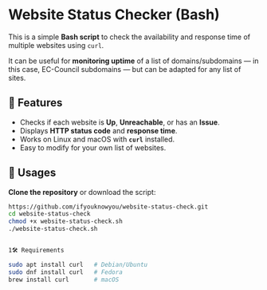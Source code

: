 # Website Status Checker (Bash)

This is a simple **Bash script** to check the availability and response time of multiple websites using `curl`.

It can be useful for **monitoring uptime** of a list of domains/subdomains — in this case, EC-Council subdomains — but can be adapted for any list of sites.


## 📌 Features

- Checks if each website is **Up**, **Unreachable**, or has an **Issue**.
- Displays **HTTP status code** and **response time**.
- Works on Linux and macOS with **`curl`** installed.
- Easy to modify for your own list of websites.


## 📂 Usages

**Clone the repository** or download the script:
   ```bash
   https://github.com/ifyouknowyou/website-status-check.git
   cd website-status-check
   chmod +x website-status-check.sh
   ./website-status-check.sh


1🛠️ Requirements

  sudo apt install curl   # Debian/Ubuntu
  sudo dnf install curl   # Fedora
  brew install curl       # macOS
